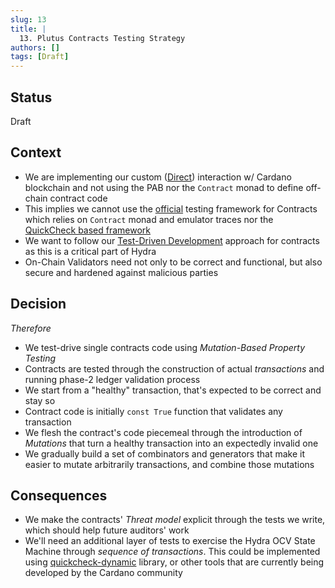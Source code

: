 ```yaml
---
slug: 13
title: | 
  13. Plutus Contracts Testing Strategy
authors: []
tags: [Draft]
---
```


## Status

Draft

## Context

* We are implementing our custom ([Direct](/adr/10)) interaction w/ Cardano blockchain and not using the PAB nor the `Contract` monad to define off-chain contract code
* This implies we cannot use the [official](https://github.com/input-output-hk/plutus-apps/blob/main/plutus-contract/src/Plutus/Contract/Test.hs) testing framework for Contracts which relies on `Contract` monad and emulator traces nor the [QuickCheck based framework](https://plutus-apps.readthedocs.io/en/latest/plutus/tutorials/contract-testing.html)
* We want to follow our [Test-Driven Development](/adr/12) approach for contracts as this is a critical part of Hydra
* On-Chain Validators need not only to be correct and functional, but also secure and hardened against malicious parties

## Decision

_Therefore_

* We test-drive single contracts code using _Mutation-Based Property Testing_
* Contracts are tested through the construction of actual _transactions_ and running phase-2 ledger validation process
* We start from a "healthy" transaction, that's expected to be correct and stay so
* Contract code is initially `const True` function that validates any transaction
* We flesh the contract's code piecemeal through the introduction of _Mutations_ that turn a healthy transaction into an expectedly invalid one
* We gradually build a set of combinators and generators that make it easier to mutate arbitrarily transactions, and combine those mutations

## Consequences

* We make the contracts' _Threat model_  explicit through the tests we write, which should help future auditors' work
* We'll need an additional layer of tests to exercise the Hydra OCV State Machine through _sequence of transactions_. This could be implemented using [quickcheck-dynamic](https://github.com/input-output-hk/plutus-apps/tree/main/quickcheck-dynamic) library, or other tools that are currently being developed by the Cardano community
